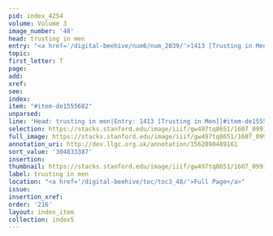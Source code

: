 ```yaml
---
pid: index_4254
volume: Volume 3
image_number: '48'
head: trusting in men
entry: "<a href='/digital-beehive/num6/num_2039/'>1413 [Trusting in Men]</a>"
topic:
first_letter: T
page:
add:
xref:
see:
index:
item: "#item-de1555682"
unparsed:
line: 'Head: trusting in men|Entry: 1413 [Trusting in Men]|#item-de1555682'
selection: https://stacks.stanford.edu/image/iiif/gw497tq8651/1607_0991/1795,3387,529,132/full/0/default.jpg
full_image: https://stacks.stanford.edu/image/iiif/gw497tq8651/1607_0991/full/full/0/default.jpg
annotation_uri: http://dev.llgc.org.uk/annotation/1562090489161
sort_value: '304833387'
insertion:
thumbnail: https://stacks.stanford.edu/image/iiif/gw497tq8651/1607_0991/1795,3387,529,132/150,/0/default.jpg
label: trusting in men
location: "<a href='/digital-beehive/toc/toc3_48/'>Full Page</a>"
issue:
insertion_xref:
order: '216'
layout: index_item
collection: index5
---
```


